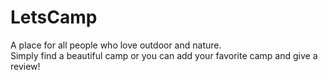 # LetsCamp
A place for all people who love outdoor and nature. <br>
Simply find a beautiful camp or you can add your favorite camp and give a review!
